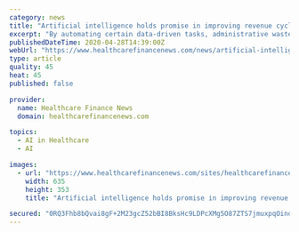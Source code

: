 ```yaml
---
category: news
title: "Artificial intelligence holds promise in improving revenue cycle management in healthcare"
excerpt: "By automating certain data-driven tasks, administrative waste can be dramatically reduced and RCM operations can move more efficiently."
publishedDateTime: 2020-04-28T14:39:00Z
webUrl: "https://www.healthcarefinancenews.com/news/artificial-intelligence-holds-promise-improving-revenue-cycle-management-healthcare"
type: article
quality: 45
heat: 45
published: false

provider:
  name: Healthcare Finance News
  domain: healthcarefinancenews.com

topics:
  - AI in Healthcare
  - AI

images:
  - url: "https://www.healthcarefinancenews.com/sites/healthcarefinancenews.com/files/AI_chip_crop_2.jpg"
    width: 635
    height: 353
    title: "Artificial intelligence holds promise in improving revenue cycle management in healthcare"

secured: "0RQ3Fhb8bQvai8gF+2M23gcZ52bBI8BksHc9LDPcXMg5O87ZTS7jmuxpqOindKJlTd2UdhRP+OWlvIPA3pRwLR0n2KXMJb2rq/O+ujpfJj1XUvvEpZBMpysjqI8kUY/I8OyN/OFXw7/dZJZT5i8HJlsf+I66fZYLy6M4poCXl6S7KAUz6CTlA2dm/MFDoAgzSR1zaKXRk8YjBcd2mNCEjBeXsVCYkZ6CZmqAL7Obv4zQn2aEPqNkkJt3YTJrKLAIbCyQCjswQBHuhNYTKkATsA/+NHdpfHsG3Rdzz9TerthJxOkZKGyhPKohWE1OtPma;xR4gU/ckq3BzfXS6xpxwbQ=="
---
```


